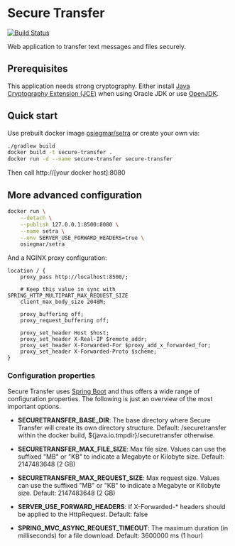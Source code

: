 # Secure Transfer

[![Build Status](https://api.travis-ci.org/osiegmar/setra.svg)](https://travis-ci.org/osiegmar/setra)

Web application to transfer text messages and files securely.


## Prerequisites

This application needs strong cryptography. Either install
[Java Cryptography Extension (JCE)](http://www.oracle.com/technetwork/java/javase/downloads/jce8-download-2133166.html)
when using Oracle JDK or use [OpenJDK](http://openjdk.java.net).


## Quick start

Use prebuilt docker image [osiegmar/setra](https://hub.docker.com/r/osiegmar/setra/) or create
your own via:


```sh
./gradlew build
docker build -t secure-transfer .
docker run -d --name secure-transfer secure-transfer
```

Then call http://[your docker host]:8080


## More advanced configuration

```sh
docker run \
    --detach \
    --publish 127.0.0.1:8500:8080 \
    --name setra \
    --env SERVER_USE_FORWARD_HEADERS=true \
    osiegmar/setra
```

And a NGINX proxy configuration:

```
location / {
    proxy_pass http://localhost:8500/;

    # Keep this value in sync with SPRING_HTTP_MULTIPART_MAX_REQUEST_SIZE
    client_max_body_size 2048M;

    proxy_buffering off;
    proxy_request_buffering off;

    proxy_set_header Host $host;
    proxy_set_header X-Real-IP $remote_addr;
    proxy_set_header X-Forwarded-For $proxy_add_x_forwarded_for;
    proxy_set_header X-Forwarded-Proto $scheme;
}
```

### Configuration properties

Secure Transfer uses [Spring Boot](https://projects.spring.io/spring-boot/) and thus offers a
wide range of configuration properties. The following is just an overview of the most important
options.


* **SECURETRANSFER_BASE_DIR**:
  The base directory where Secure Transfer will create its own directory structure.
  Default: /securetransfer within the docker build, ${java.io.tmpdir}/securetransfer otherwise.

* **SECURETRANSFER_MAX_FILE_SIZE**:
  Max file size. Values can use the suffixed "MB" or "KB" to indicate a Megabyte or Kilobyte size.
  Default: 2147483648 (2 GB)

* **SECURETRANSFER_MAX_REQUEST_SIZE**:
  Max request size. Values can use the suffixed "MB" or "KB" to indicate a Megabyte or Kilobyte
  size.
  Default: 2147483648 (2 GB)

* **SERVER_USE_FORWARD_HEADERS**:
  If X-Forwarded-* headers should be applied to the HttpRequest.
  Default: false

* **SPRING_MVC_ASYNC_REQUEST_TIMEOUT**:
  The maximum duration (in milliseconds) for a file download.
  Default: 3600000 ms (1 hour)
